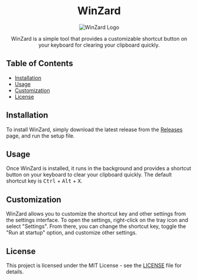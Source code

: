 <!-- Title -->
<h1 align="center">WinZard</h1>

<!-- Logo -->
<p align="center">
  <img src="logo.png" alt="WinZard Logo">
</p>

<!-- Description -->
<p align="center">
  WinZard is a simple tool that provides a customizable shortcut button on your keyboard for clearing your clipboard quickly.
</p>

<!-- Table of Contents -->
<h2>Table of Contents</h2>

<ul>
  <li><a href="#installation">Installation</a></li>
  <li><a href="#usage">Usage</a></li>
  <li><a href="#customization">Customization</a></li>
  <li><a href="#license">License</a></li>
</ul>

<!-- Installation -->
<h2>Installation</h2>

<p>
  To install WinZard, simply download the latest release from the <a href="https://github.com/MegaFocusDev/WinZard/releases">Releases</a> page, and run the setup file.
</p>

<!-- Usage -->
<h2>Usage</h2>

<p>
  Once WinZard is installed, it runs in the background and provides a shortcut button on your keyboard to clear your clipboard quickly. The default shortcut key is <kbd>Ctrl</kbd> + <kbd>Alt</kbd> + <kbd>X</kbd>.
</p>

<!-- Customization -->
<h2>Customization</h2>

<p>
  WinZard allows you to customize the shortcut key and other settings from the settings interface. To open the settings, right-click on the tray icon and select "Settings". From there, you can change the shortcut key, toggle the "Run at startup" option, and customize other settings.
</p>

<!-- License -->
<h2>License</h2>

<p>
  This project is licensed under the MIT License - see the <a href="LICENSE">LICENSE</a> file for details.
</p>
